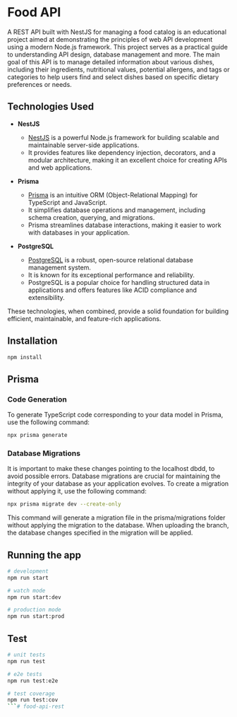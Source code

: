 # Food API

A REST API built with NestJS for managing a food catalog is an educational project aimed at demonstrating the principles of web API development using a modern Node.js framework. This project serves as a practical guide to understanding API design, database management and more. The main goal of this API is to manage detailed information about various dishes, including their ingredients, nutritional values, potential allergens, and tags or categories to help users find and select dishes based on specific dietary preferences or needs.

## Technologies Used
- **NestJS**

  - [NestJS](https://nestjs.com/) is a powerful Node.js framework for building scalable and maintainable server-side applications.
  - It provides features like dependency injection, decorators, and a modular architecture, making it an excellent choice for creating APIs and web applications.

- **Prisma**

  - [Prisma](https://www.prisma.io/) is an intuitive ORM (Object-Relational Mapping) for TypeScript and JavaScript.
  - It simplifies database operations and management, including schema creation, querying, and migrations.
  - Prisma streamlines database interactions, making it easier to work with databases in your application.

- **PostgreSQL**
  - [PostgreSQL](https://www.postgresql.org/) is a robust, open-source relational database management system.
  - It is known for its exceptional performance and reliability.
  - PostgreSQL is a popular choice for handling structured data in applications and offers features like ACID compliance and extensibility.

These technologies, when combined, provide a solid foundation for building efficient, maintainable, and feature-rich applications.

## Installation

```bash
npm install
```

## Prisma

### Code Generation

To generate TypeScript code corresponding to your data model in Prisma, use the following command:

```bash
npx prisma generate
```

### Database Migrations

It is important to make these changes pointing to the localhost dbdd, to avoid possible errors.
Database migrations are crucial for maintaining the integrity of your database as your application evolves. To create a migration without applying it, use the following command:

```bash
npx prisma migrate dev --create-only
```

This command will generate a migration file in the prisma/migrations folder without applying the migration to the database.
When uploading the branch, the database changes specified in the migration will be applied.

## Running the app

```bash
# development
npm run start

# watch mode
npm run start:dev

# production mode
npm run start:prod
```

## Test

```bash
# unit tests
npm run test

# e2e tests
npm run test:e2e

# test coverage
npm run test:cov
```# food-api-rest
